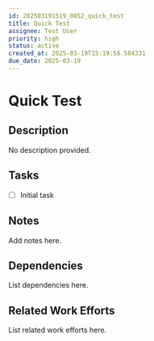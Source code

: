 ```yaml
---
id: 202503191519_0052_quick_test
title: Quick Test
assignee: Test User
priority: high
status: active
created_at: 2025-03-19T15:19:58.584331
due_date: 2025-03-19
---
```


# Quick Test

## Description
No description provided.

## Tasks
- [ ] Initial task

## Notes
Add notes here.

## Dependencies
List dependencies here.

## Related Work Efforts
List related work efforts here.